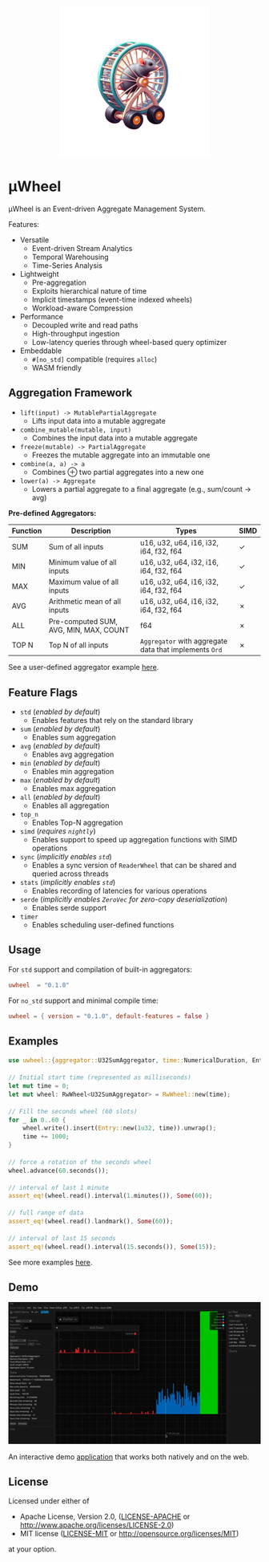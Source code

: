 <p align="center">
  <img width="300" height="300" src="assets/logo.png">
</p>

# µWheel

µWheel is an Event-driven Aggregate Management System.

Features:

- Versatile
    - Event-driven Stream Analytics
    - Temporal Warehousing
    - Time-Series Analysis
- Lightweight
    - Pre-aggregation
    - Exploits hierarchical nature of time
    - Implicit timestamps (event-time indexed wheels)
    - Workload-aware Compression
- Performance
    - Decoupled write and read paths
    - High-throughput ingestion
    - Low-latency queries through wheel-based query optimizer
- Embeddable
    - ``#[no_std]`` compatible (requires ``alloc``)
    - WASM friendly

## Aggregation Framework

* ``lift(input) -> MutablePartialAggregate``
    * Lifts input data into a mutable aggregate
* ``combine_mutable(mutable, input)``
    * Combines the input data into a mutable aggregate
* ``freeze(mutable) -> PartialAggregate``
    * Freezes the mutable aggregate into an immutable one
* ``combine(a, a) -> a``
    * Combines ⊕ two partial aggregates into a new one
* ``lower(a) -> Aggregate``
    * Lowers a partial aggregate to a final aggregate (e.g., sum/count -> avg)


**Pre-defined Aggregators:**

| Function | Description | Types | SIMD |
| ---- | ------| ----- |----- |
| SUM |  Sum of all inputs | u16, u32, u64, i16, i32, i64, f32, f64 | &check; |
| MIN |  Minimum value of all inputs |  u16, u32, u64, i32, i16, i64, f32, f64 | &check;|
| MAX |  Maximum value of all inputs | u16, u32, u64, i16, i32, i64, f32, f64 | &check;|
| AVG |  Arithmetic mean of all inputs | u16, u32, u64, i16, i32, i64, f32, f64 | &cross; |
| ALL |  Pre-computed SUM, AVG, MIN, MAX, COUNT | f64 | &cross;|
| TOP N  |  Top N of all inputs | ``Aggregator`` with aggregate data that implements ``Ord`` | &cross;|


See a user-defined aggregator example [here](examples/aggregator/).

## Feature Flags
- `std` (_enabled by default_)
    - Enables features that rely on the standard library
- `sum` (_enabled by default_)
    - Enables sum aggregation
- `avg` (_enabled by default_)
    - Enables avg aggregation
- `min` (_enabled by default_)
    - Enables min aggregation
- `max` (_enabled by default_)
    - Enables max aggregation
- `all` (_enabled by default_)
    - Enables all aggregation
- `top_n`
    - Enables Top-N aggregation
- `simd` (_requires `nightly`_)
    - Enables support to speed up aggregation functions with SIMD operations
- `sync` (_implicitly enables `std`_)
    - Enables a sync version of ``ReaderWheel`` that can be shared and queried across threads
- `stats` (_implicitly enables `std`_)
    - Enables recording of latencies for various operations
- `serde` (_implicitly enables `ZeroVec` for zero-copy deserialization_)
    - Enables serde support
- `timer`
    - Enables scheduling user-defined functions

## Usage

For ``std`` support and compilation of built-in aggregators:

```toml
uwheel  = "0.1.0"
```
For ``no_std`` support and minimal compile time:

```toml
uwheel = { version = "0.1.0", default-features = false }
```

## Examples

```rust
use uwheel::{aggregator::U32SumAggregator, time::NumericalDuration, Entry, RwWheel};

// Initial start time (represented as milliseconds)
let mut time = 0;
let mut wheel: RwWheel<U32SumAggregator> = RwWheel::new(time);

// Fill the seconds wheel (60 slots)
for _ in 0..60 {
    wheel.write().insert(Entry::new(1u32, time)).unwrap();
    time += 1000;
}

// force a rotation of the seconds wheel
wheel.advance(60.seconds());

// interval of last 1 minute
assert_eq!(wheel.read().interval(1.minutes()), Some(60));

// full range of data
assert_eq!(wheel.read().landmark(), Some(60));

// interval of last 15 seconds
assert_eq!(wheel.read().interval(15.seconds()), Some(15));
```

See more examples [here](examples).

## Demo

<img src="crates/uwheel-demo/assets/uwheel_demo.gif">

An interactive demo [application](crates/uwheel-demo/) that works both natively and on the web.


## License

Licensed under either of

  * Apache License, Version 2.0, ([LICENSE-APACHE](LICENSE-APACHE) or <http://www.apache.org/licenses/LICENSE-2.0>)
  * MIT license ([LICENSE-MIT](LICENSE-MIT) or <http://opensource.org/licenses/MIT>)

at your option.
